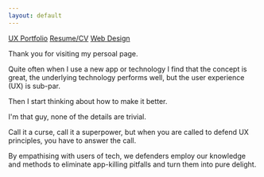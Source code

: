 ```yaml
---
layout: default
---
```


[UX Portfolio](../ux-portolio) [Resume/CV](../online-cv) [Web Design](../web-portfolio)

Thank you for visiting my persoal page.

Quite often when I use a new app or technology I find that the concept is great, the underlying technology performs well, but the user experience (UX) is sub-par. 

Then I start thinking about how to make it better.

I'm that guy, none of the details are trivial.

Call it a curse, call it a superpower, but when you are called to defend UX principles, you have to answer the call.

By empathising with users of tech, we defenders employ our knowledge and methods to eliminate app-killing pitfalls and turn them into pure delight.